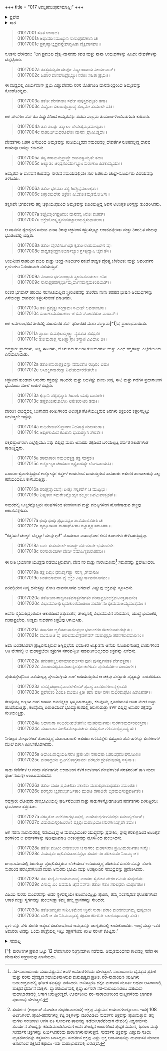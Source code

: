 +++
title = "017 ಅಮೃತಮಂಥನಸಮಾಪ್ತಿಃ"
+++

<details><summary>ಪ್ರವೇಶ</summary>


।।   ಓಂ ಓಂ ನಮೋ ನಾರಾಯಣಾಯ।।   ಶ್ರೀ ವೇದವ್ಯಾಸಾಯ ನಮಃ ।।

ಶ್ರೀ ಕೃಷ್ಣದ್ವೈಪಾಯನ ವೇದವ್ಯಾಸ ವಿರಚಿತ  

**ಶ್ರೀ ಮಹಾಭಾರತ**

**ಆದಿ ಪರ್ವ**

**ಆಸ್ತೀಕ ಪರ್ವ**

**ಅಧ್ಯಾಯ 17**

</details>


<details><summary>ಸಾರ</summary>

ಸೂರ್ಯ-ಚಂದ್ರರ ಸೂಚನೆಯಂತೆ ಮೋಸದಿಂದ ಅಮೃತವನ್ನು ಕುಡಿಯುತ್ತಿದ್ದ ರಾಹುವಿನ ಶಿರವನ್ನು ಮೋಹಿನೀ ರೂಪದಲ್ಲಿದ್ದ ನಾರಾಯಣನು ಕತ್ತರಿಸುವುದು (1-10). ಅಮೃತಕ್ಕಾಗಿ ದೇವಾಸುರರ ಸಂಗ್ರಾಮ, ನರ-ನಾರಾಯಣರು ದೇವತೆಗಳಿಗೆ ವಿಜಯವನ್ನು ತಂದುದು (11-25). ದೇವತೆಗಳು ಅಮೃತಕ್ಕೆ ಕಡುಕಾವಲನ್ನಿರಿಸುದುದು (26-30).
</details>


> 01017001 ಸೂತ ಉವಾಚ।  
01017001a ಅಥಾವರಣಮುಖ್ಯಾನಿ ನಾನಾಪ್ರಹರಣಾನಿ ಚ।  
01017001c ಪ್ರಗೃಹ್ಯಾಭ್ಯದ್ರವನ್ದೇವಾನ್ಸಹಿತಾ ದೈತ್ಯದಾನವಾಃ।।

ಸೂತನು ಹೇಳಿದನು: “ಆಗ ಪ್ರಮುಖ ದೈತ್ಯ-ದಾನವರು ಕವಚ ಮತ್ತು ನಾನಾ ಆಯುಧಗಳನ್ನು ಹಿಡಿದು ದೇವತೆಗಳನ್ನು ಬೆನ್ನಟ್ಟಿದರು.

> 01017002a ತತಸ್ತದಮೃತಂ ದೇವೋ ವಿಷ್ಣುರಾದಾಯ ವೀರ್ಯವಾನ್।  
01017002c ಜಹಾರ ದಾನವೇಂದ್ರೇಭ್ಯೋ ನರೇಣ ಸಹಿತಃ ಪ್ರಭುಃ।।

ಈ ಮಧ್ಯದಲ್ಲಿ ವೀರ್ಯವಾನ್ ಪ್ರಭು ವಿಷ್ಣುದೇವನು ನರನ ಜೊತೆಗೂಡಿ ದಾನವೇಂದ್ರರಿಂದ ಅಮೃತವನ್ನು ಕೊಂಡೊಯ್ದನು.

> 01017003a ತತೋ ದೇವಗಣಾಃ ಸರ್ವೇ ಪಪುಸ್ತದಮೃತಂ ತದಾ।  
01017003c ವಿಷ್ಣೋಃ ಸಕಾಶಾತ್ಸಂಪ್ರಾಪ್ಯ ಸಂಭ್ರಮೇ ತುಮುಲೇ ಸತಿ।।

ಆಗ ದೇವಗಣ ಸರ್ವರೂ ವಿಷ್ಣುವಿನಿಂದ ಅಮೃತವನ್ನು ಪಡೆದು ಸಂಭ್ರಮ ತುಮುಲಗಳಿಂದೊಡಗೂಡಿ ಕುಡಿದರು.

> 01017004a ತತಃ ಪಿಬತ್ಸು ತತ್ಕಾಲಂ ದೇವೇಷ್ವಮೃತಮೀಪ್ಸಿತಂ।   
01017004c ರಾಹುರ್ವಿಬುಧರೂಪೇಣ ದಾನವಃ ಪ್ರಾಪಿಬತ್ತದಾ।।

ದೇವತೆಗಳು ಬಹಳ ಆಸೆಯಿಂದ ಅಮೃತವನ್ನು ಕುಡಿಯುತ್ತಿರುವ ಸಮಯದಲ್ಲಿ ದೇವತೆಗಳ ರೂಪದಲ್ಲಿದ್ದ ದಾನವ ರಾಹುವೂ ಅದನ್ನು ಕುಡಿದನು.

> 01017005a ತಸ್ಯ ಕಂಠಮನುಪ್ರಾಪ್ತೇ ದಾನವಸ್ಯಾಮೃತೇ ತದಾ।  
01017005c ಆಖ್ಯಾತಂ ಚಂದ್ರಸೂರ್ಯಾಭ್ಯಾಂ ಸುರಾಣಾಂ ಹಿತಕಾಮ್ಯಯಾ।।

ಅಮೃತವು ಆ ದಾನವನ ಕಂಠವನ್ನು ಸೇರುವ ಸಮಯದಲ್ಲಿಯೇ ಸುರ ಹಿತಕಾಮಿ ಚಂದ್ರ-ಸೂರ್ಯರು ವಿಷಯವನ್ನು ತಿಳಿಸಿದರು.

> 01017006a ತತೋ ಭಗವತಾ ತಸ್ಯ ಶಿರಶ್ಚಿನ್ನಮಲಂಕೃತಂ।  
01017006c ಚಕ್ರಾಯುಧೇನ ಚಕ್ರೇಣ ಪಿಬತೋಽಮೃತಮೋಜಸಾ।।

ತಕ್ಷಣವೇ ಭಗವಂತನು ತನ್ನ ಚಕ್ರಾಯುಧದಿಂದ ಅಮೃತವನ್ನು ಕುಡಿಯುತ್ತಿದ್ದ ಅವನ ಅಲಂಕೃತ ಶಿರಸ್ಸನ್ನು ತುಂಡರಿಸಿದನು.

> 01017007a ತಚ್ಛೈಲಶೃಂಗಪ್ರತಿಮಂ ದಾನವಸ್ಯ ಶಿರೋ ಮಹತ್।  
01017007c ಚಕ್ರೇಣೋತ್ಕೃತ್ತಮಪತಚ್ಚಾಲಯದ್ವಸುಧಾತಲಂ।।

ಆ ದಾನವನ ಶೈಲಶೃಂಗ ಸಮಾನ ಮಹಾ ಶಿರವು ಚಕ್ರದಿಂದ ಕತ್ತರಿಸಲ್ಪಟ್ಟು ಆಕಾಶವನ್ನೇರಿತು ಮತ್ತು ಶಿರರಹಿತ ದೇಹವು ಭೂತಲದಲ್ಲಿ ಬಿದ್ದಿತು.

> 01017008a ತತೋ ವೈರವಿನಿರ್ಬಂಧಃ ಕೃತೋ ರಾಹುಮುಖೇನ ವೈ।  
01017008c ಶಾಶ್ವತಶ್ಚಂದ್ರಸೂರ್ಯಾಭ್ಯಾಂ ಗ್ರಸತ್ಯದ್ಯಾಪಿ ಚೈವ ತೌ।।

ಅಂದಿನಿಂದ ರಾಹುವಿನ ಮುಖ ಮತ್ತು ಚಂದ್ರ-ಸೂರ್ಯರ ನಡುವೆ ಶಾಶ್ವತ ವೈರತ್ವ ಬೆಳೆಯಿತು ಮತ್ತು ಅವರೀರ್ವರ ಗ್ರಹಣಗಳು ನಿರಂತರವಾಗಿ ನಡೆಯುತ್ತಿವೆ.

> 01017009a ವಿಹಾಯ ಭಗವಾಂಶ್ಚಾಪಿ ಸ್ತ್ರೀರೂಪಮತುಲಂ ಹರಿಃ।  
01017009c ನಾನಾಪ್ರಹರಣೈರ್ಭೀಮೈರ್ದಾನವಾನ್ಸಮಕಂಪಯತ್।।

ನಂತರ ಭಗವಾನ್ ಹರಿಯು ಸರಿಸಾಟಿಯಿಲ್ಲದ ಸ್ತ್ರೀರೂಪವನ್ನು ತೊರೆದು ನಾನಾ ತರಹದ ಭೀಷಣ ಆಯುಧಗಳನ್ನು ಎಸೆಯುತ್ತಾ ದಾನವರು ತತ್ತರಿಸುವಂತೆ ಮಾಡಿದನು.

> 01017010a ತತಃ ಪ್ರವೃತ್ತಃ ಸಂಗ್ರಾಮಃ ಸಮೀಪೇ ಲವಣಾಂಭಸಃ।  
01017010c ಸುರಾಣಾಮಸುರಾಣಾಂ ಚ ಸರ್ವಘೋರತರೋ ಮಹಾನ್।।

ಆಗ ಲವಣಾಂಭಸದ ತೀರದಲ್ಲಿ ಸುರಾಸುರರ ಸರ್ವ ಘೋರತರ ಮಹಾ ಸಂಗ್ರಾಮ[^1]ವು ಪ್ರಾರಂಭವಾಯಿತು.

> 01017011a ಪ್ರಾಸಾಃ ಸುವಿಪುಲಾಸ್ತೀಕ್ಷ್ಣಾ ನ್ಯಪತಂತ ಸಹಸ್ರಶಃ।  
01017011c ತೋಮರಾಶ್ಚ ಸುತೀಕ್ಷ್ಣಾಗ್ರಾಃ ಶಸ್ತ್ರಾಣಿ ವಿವಿಧಾನಿ ಚ।।

ಸಹಸ್ರಾರು ಪ್ರಾಸಗಳು, ತೀಕ್ಷ್ಣ ಈಟಿಗಳು, ಮೊನಚಾದ ತುದಿಗಳ ತೋಮರಗಳು ಮತ್ತು ವಿವಿಧ ಶಸ್ತ್ರಗಳನ್ನು ಎಲ್ಲೆಡೆಯಿಂದ ಎಸೆಯಲಾಯಿತು.

> 01017012a ತತೋಽಸುರಾಶ್ಚಕ್ರಭಿನ್ನಾ ವಮಂತೋ ರುಧಿರಂ ಬಹು।  
01017012c ಅಸಿಶಕ್ತಿಗದಾರುಗ್ಣಾ ನಿಪೇತುರ್ಧರಣೀತಲೇ।।

ಚಕ್ರದಿಂದ ತುಂಡಾದ ಅಸುರರು ರಕ್ತವನ್ನು ಕಾರಿದರು ಮತ್ತು ಬಹಳಷ್ಟು ಮಂದಿ ಖಡ್ಗ, ಈಟಿ ಮತ್ತು ಗದೆಗಳ ಪ್ರಹಾರದಿಂದ ಭೂಮಿಯ ಮೇಲೆ ಉರುಳಿ ಬಿದ್ದರು.

> 01017013a ಛಿನ್ನಾನಿ ಪಟ್ಟಿಶೈಶ್ಚಾಪಿ ಶಿರಾಂಸಿ ಯುಧಿ ದಾರುಣೇ।  
01017013c ತಪ್ತಕಾಂಚನಜಾಲಾನಿ ನಿಪೇತುರನಿಶಂ ತದಾ।।

ದಾರುಣ ಯುದ್ಧದಲ್ಲಿ ಬಂಗಾರದ ಕಿರೀಟಗಳಿಂದ ಅಲಂಕೃತ ಹೊಳೆಯುತ್ತಿರುವ ಶಿರಗಳು ಚಕ್ರದಿಂದ ಕತ್ತರಿಸಲ್ಪಟ್ಟು ಬೀಳುತ್ತಲೇ ಇದ್ದವು.

> 01017014a ರುಧಿರೇಣಾವಲಿಪ್ತಾಂಗಾ ನಿಹತಾಶ್ಚ ಮಹಾಸುರಾಃ।  
01017014c ಅದ್ರೀಣಾಮಿವ ಕೂಟಾನಿ ಧಾತುರಕ್ತಾನಿ ಶೇರತೇ।।

ರಕ್ತಲಿಪ್ತಾಂಗರಾಗಿ ಎಲ್ಲೆಲ್ಲಿಯೂ ಸತ್ತು ಬಿದ್ದಿದ್ದ ಮಹಾ ಅಸುರರು ರಕ್ತದಿಂದ ಬಳಿಯಲ್ಪಟ್ಟ ಪರ್ವತ ಶಿಖರಗಳಂತೆ ಕಾಣುತ್ತಿದ್ದರು.

> 01017015a ಹಾಹಾಕಾರಃ ಸಮಭವತ್ತತ್ರ ತತ್ರ ಸಹಸ್ರಶಃ।  
01017015c ಅನ್ಯೋನ್ಯಂ ಚಿಂದತಾಂ ಶಸ್ತ್ರೈರಾದಿತ್ಯೇ ಲೋಹಿತಾಯತಿ।।

ಸೂರ್ಯಾಸ್ತವಾಗುತ್ತಿದ್ದಂತೆ ಅನ್ಯೋನ್ಯರ ಶಸ್ತ್ರಗಳ ಗಾಯದಿಂದ ಸಾಯುತ್ತಿರುವ ಸಾವಿರಾರು ಅಸುರರ ಹಾಹಾಕಾರವು ಎಲ್ಲ ಕಡೆಯಿಂದಲೂ ಕೇಳಿಬರುತ್ತಿತ್ತು.

> 01017016a ಪರಿಘೈಶ್ಚಾಯಸೈಃ ಪೀತೈಃ ಸನ್ನಿಕರ್ಷೇ ಚ ಮುಷ್ಟಿಭಿಃ।  
01017016c ನಿಘ್ನತಾಂ ಸಮರೇಽನ್ಯೋನ್ಯಂ ಶಬ್ದೋ ದಿವಮಿವಾಸ್ಪೃಶತ್।।

ಸಮರದಲ್ಲಿ ಒಬ್ಬರನ್ನೊಬ್ಬರು ಪರಿಘಗಳಿಂದ ತುಂಡರಿಸುವ ಮತ್ತು ಮುಷ್ಠಿಗಳಿಂದ ಹೊಡೆದಾಡುವ ಶಬ್ಧವು ಆಕಾಶವನ್ನೇರಿತು.

> 01017017a ಛಿಂಧಿ ಭಿಂಧಿ ಪ್ರಧಾವಧ್ವಂ ಪಾತಯಾಭಿಸರೇತಿ ಚ।  
01017017c ವ್ಯಶ್ರೂಯಂತ ಮಹಾಘೋರಾಃ ಶಬ್ದಾಸ್ತತ್ರ ಸಮಂತತಃ।।

“ಕತ್ತರಿಸು! ಚುಚ್ಚು! ಬೆನ್ನಟ್ಟು! ಮುನ್ನುಗ್ಗು!” ಮೊದಲಾದ ಮಹಾಘೋರ ಕದನ ಕೂಗುಗಳು ಕೇಳಿಬರುತ್ತಿದ್ದವು.

> 01017018a ಏವಂ ಸುತುಮುಲೇ ಯುದ್ಧೇ ವರ್ತಮಾನೇ ಭಯಾವಹೇ।   
01017018c ನರನಾರಾಯಣೌ ದೇವೌ ಸಮಾಜಗ್ಮತುರಾಹವಂ।।

ಈ ರೀತಿ ಭಯಾನಕ ಯುದ್ದವು ನಡೆಯುತ್ತಿರುವಾಗ, ದೇವ ನರ ಮತ್ತು ನಾರಾಯಣರು[^2] ಸಮರವನ್ನು ಪ್ರವೇಶಿಸಿದರು.

> 01017019a ತತ್ರ ದಿವ್ಯಂ ಧನುರ್ದೃಷ್ಟ್ವಾ ನರಸ್ಯ ಭಗವಾನಪಿ।  
01017019c ಚಿಂತಯಾಮಾಸ ವೈ ಚಕ್ರಂ ವಿಷ್ಣುರ್ದಾನವಸೂದನಂ।।

ನರನಲ್ಲಿರುವ ದಿವ್ಯ ಧನುಸ್ಸನ್ನು ನೋಡಿ ದಾನವಸೂದನ ಭಗವಾನ್ ವಿಷ್ಣುವು ಚಕ್ರವನ್ನು ಸ್ಮರಿಸಿದನು.

> 01017020a ತತೋಽಂಬರಾಚ್ಚಿಂತಿತಮಾತ್ರಮಾಗತಂ ಮಹಾಪ್ರಭಂಚಕ್ರಮಮಿತ್ರತಾಪನಂ।  
01017020c ವಿಭಾವಸೋಸ್ತುಲ್ಯಮಕುಂಠಮಂಡಲಂ ಸುದರ್ಶನಂ ಭೀಮಮಜಯ್ಯಮುತ್ತಮಂ।।

ಅವನು ಸ್ಮರಿಸುತ್ತಿದ್ದಂತೆಯೇ ಆಕಾಶದಿಂದ ಶತ್ರುತಾಪನ, ತೇಜಸ್ಸಿನಲ್ಲಿ ವಿಭಾವಸುವಿನ ಸರಿಸಮಾನ, ಯುದ್ಧ ಭಯಂಕರ, ಮಹಾಪ್ರಭೆಯ, ಉತ್ತಮ ಸುದರ್ಶನ ಚಕ್ರ[^3]ವು ಆಗಮಿಸಿತು.

> 01017021a ತದಾಗತಂ ಜ್ವಲಿತಹುತಾಶನಪ್ರಭಂ ಭಯಂಕರಂ ಕರಿಕರಬಾಹುರಚ್ಯುತಃ।  
01017021c ಮುಮೋಚ ವೈ ಚಪಲಮುದಗ್ರವೇಗವನ್ ಮಹಾಪ್ರಭಂ ಪರನಗರಾವದಾರಣಂ।।

ಅದು ಬಂದಕೂಡಲೇ ಪ್ರಜ್ವಲಿಸುತ್ತಿರುವ ಅಗ್ನಿಪ್ರಭೆಯ ಭಯಂಕರ ಅಚ್ಯುತನು ಆನೆಯ ಸೊಂಡಿಲಿನಂತಿದ್ದ ಬಾಹುಗಳಿಂದ ಅತಿ ವೇಗದಲ್ಲಿ ಆ ಮಹಾಪ್ರಭೆಯ ಶತ್ರುಗಳ ನಗರವನ್ನಿಡೀ ನಾಶಪಡಿಸಬಲ್ಲಂಥಹ ಚಕ್ರವನ್ನು ಎಸೆದನು.

> 01017022a ತದಂತಕಜ್ವಲನಸಮಾನವರ್ಚಸಂ ಪುನಃ ಪುನರ್ನ್ಯಪತತ ವೇಗವತ್ತದಾ।  
01017022c ವಿದಾರಯದ್ದಿತಿದನುಜಾನ್ಸಹಸ್ರಶಃ ಕರೇರಿತಂ ಪುರುಷವರೇಣ ಸಂಯುಗೇ।।

ಪುರುಷಶ್ರೇಷ್ಠನಿಂದ ಎಸೆಯಲ್ಪಟ್ಟ ಪ್ರಳಯಾಗ್ನಿಯ ಹಾಗೆ ಉರಿಯುತ್ತಿರುವ ಆ ಚಕ್ರವು ಸಹಸ್ರಾರು ದೈತ್ಯರನ್ನು ನಾಶಪಡಿಸಿತು.

> 01017023a ದಹತ್ಕ್ವಚಿಜ್ಜ್ವಲನೈವಾವಲೇಲಿಹತ್ ಪ್ರಸಹ್ಯ ತಾನಸುರಗಣಾನ್ನ್ಯಕೃಂತತ।  
01017023c ಪ್ರವೇರಿತಂ ವಿಯತಿ ಮುಹುಃ ಕ್ಷಿತೌ ತದಾ 	ಪಪೌ ರಣೇ ರುಧಿರಮಥೋ ಪಿಶಾಚವತ್।।

ಕೆಲವೊಮ್ಮೆ ಅಗ್ನಿಯ ಹಾಗೆ ಉರಿದು ಅವರೆನ್ನೆಲ್ಲಾ ಭಸ್ಮಮಾಡುತ್ತಿತ್ತು, ಕೆಲವೊಮ್ಮೆ ಕ್ಷಿಪಣಿಯಂತೆ ಅವರ ಮೇಲೆ ಬಿದ್ದು ಹೊಡೆಯುತ್ತಿತ್ತು, ಕೆಲವೊಮ್ಮೆ ಪಿಶಾಚಿಯಂತೆ ಭೂಮ್ಯಾಕಾಶದಲ್ಲಿ ತಿರುಗಾಡುತ್ತಾ ಕೆಳಗೆ ಬಿದ್ದಿದ್ದ ಅಸುರರ ರಕ್ತವನ್ನು ಕುಡಿಯುತ್ತಿತ್ತು.

> 01017024a ಅಥಾಸುರಾ ಗಿರಿಭಿರದೀನಚೇತಸೋ ಮುಹುರ್ಮುಹುಃ ಸುರಗಣಮರ್ದಯಂಸ್ತದಾ।  
01017024c ಮಹಾಬಲಾ ವಿಗಲಿತಮೇಘವರ್ಚಸಃ ಸಹಸ್ರಶೋ ಗಗನಮಭಿಪ್ರಪದ್ಯ ಹ।।

ನೀರಿಲ್ಲದ ಮೇಘಗಳಂತೆ ತೋರುತ್ತಿದ್ದ ಮಹಾಬಲಶಾಲಿ ಅಸುರರು ಗಗನವನ್ನೇರಿ ಸಹಸ್ರಾರು ಪರ್ವತಗಳನ್ನು ಸುರಗಣಗಳ ಮೇಲೆ ಬೀಳಿಸಿ ಹಿಂಸಿಸತೊಡಗಿದರು.

> 01017025a ಅಥಾಂಬರಾದ್ಭಯಜನನಾಃ ಪ್ರಪೇದಿರೇ ಸಪಾದಪಾ ಬಹುವಿಧಮೇಘರೂಪಿಣಃ।   
01017025c ಮಹಾದ್ರಯಃ ಪ್ರವಿಗಲಿತಾಗ್ರಸಾನವಃ ಪರಸ್ಪರಂ ದ್ರುತಮಭಿಹತ್ಯ ಸಸ್ವನಾಃ।।

ಕಾಡು ಕಣಿವೆಗಳ ಆ ಮಹಾ ಪರ್ವತಗಳು ಆಕಾಶದಿಂದ ಕೆಳಗೆ ಬೀಳುವಾಗ ಮೇಘಗಳಂತೆ ಪರಸ್ಪರರರಿಗೆ ತಾಗಿ ಮಹಾ ಘರ್ಜನೆಯನ್ನೇ ಉಂಟುಮಾಡಿದವು.

> 01017026a ತತೋ ಮಹೀ ಪ್ರವಿಚಲಿತಾ ಸಕಾನನಾ ಮಹಾದ್ರಿಪಾತಾಭಿಹತಾ ಸಮಂತತಃ।  
01017026c ಪರಸ್ಪರಂ ಭೃಶಮಭಿಗರ್ಜತಾಂ ಮುಹೂ ರಣಾಜಿರೇ ಭೃಶಮಭಿಸಂಪ್ರವರ್ತಿತೇ।।

ಸಹಸ್ರಾರು ಯೋಧರು ರಣಭೂಮಿಯಲ್ಲಿ ಘರ್ಜನೆಯಿಂದ ಮತ್ತು ಕಾಡುಗಳನ್ನೊಡಗೂಡಿದ ಪರ್ವತಗಳು ಬೀಳುತ್ತಿರಲು ಭೂಮಿಯು ತತ್ತರಿಸಿತು.

> 01017027a ನರಸ್ತತೋ ವರಕನಕಾಗ್ರಭೂಷಣೈಃ ಮಹೇಷುಭಿರ್ಗಗನಪಥಂ ಸಮಾವೃಣೋತ್।  
01017027c ವಿದಾರಯನ್ಗಿರಿಶಿಖರಾಣಿ ಪತ್ರಿಭಿಃ ಮಹಾಭಯೇಽಸುರಗಣವಿಗ್ರಹೇ ತದಾ।।

ಆಗ ನರನು ಸುರಾಸುರರಲ್ಲಿ ನಡೆಯುತ್ತಿದ್ದ ಆ ಮಹಾಭಯಂಕರ ಯುದ್ಧವನ್ನು ಪ್ರವೇಶಿಸಿ, ಶ್ರೇಷ್ಠ ಕನಕಾಗ್ರದಿಂದ ಅಲಂಕೃತ ಶರಗಳಿಂದ ಆ ಪರ್ವತಗಳನ್ನು ಪುಡಿಪುಡಿಮಾಡಿ ಅಂತರಿಕ್ಷವನ್ನು ಧೂಳಿನಿಂದ ತುಂಬಿಸಿದನು.

> 01017028a ತತೋ ಮಹೀಂ ಲವಣಜಲಂ ಚ ಸಾಗರಂ ಮಹಾಸುರಾಃ ಪ್ರವಿವಿಶುರರ್ದಿತಾಃ ಸುರೈಃ।  
01017028c ವಿಯದ್ಗತಂ ಜ್ವಲಿತಹುತಾಶನಪ್ರಭಂ ಸುದರ್ಶನಂ ಪರಿಕುಪಿತಂ ನಿಶಾಮ್ಯ ಚ।।

ರಣಭೂಮಿಯಲ್ಲಿ ತಿರುಗುತ್ತಾ ಪ್ರಜ್ವಲಿಸುತ್ತಿರುವ ಬೆಂಕಿಯಂತೆ ಉರಿಯುತ್ತಿದ್ದ ಪರಿಕುಪಿತ ಸುದರ್ಶನವನ್ನು ನೋಡಿ ಸುರರಿಂದ ಪರಾಭವಗೊಂಡ ಮಹಾ ಅಸುರರು ಭೂಮಿ ಮತ್ತು ಉಪ್ಪುನೀರಿನ ಸಮುದ್ರವನ್ನು ಪ್ರವೇಶಿಸಿದರು.

> 01017029a ತತಃ ಸುರೈರ್ವಿಜಯಮವಾಪ್ಯ ಮಂದರಃ ಸ್ವಮೇವ ದೇಶಂ ಗಮಿತಃ ಸುಪೂಜಿತಃ।  
01017029c ವಿನಾದ್ಯ ಖಂ ದಿವಮಪಿ ಚೈವ ಸರ್ವಶಃ 	ತತೋ ಗತಾಃ ಸಲಿಲಧರಾ ಯಥಾಗತಂ।।

ವಿಜಯಿ ಸುರರು ಮಂದರವನ್ನು ಅದರ ಸ್ಥಳದಲ್ಲಿಯೇ ಕೊಂಡೊಯ್ದಿಟ್ಟು ಪೂಜಿಸಿ, ತಮ್ಮ ಸಂತಸಭರಿತ ಘೋಷಗಳಿಂದ ಆಕಾಶ ಮತ್ತು ಸ್ವರ್ಗವನ್ನು ತುಂಬಿಸುತ್ತಾ ತಮ್ಮ ತಮ್ಮ ಸ್ಥಾನಗಳನ್ನು ಸೇರಿದರು.

> 01017030a ತತೋಽಮೃತಂ ಸುನಿಹಿತಮೇವ ಚಕ್ರಿರೇ 	ಸುರಾಃ ಪರಾಂ ಮುದಮಭಿಗಮ್ಯ ಪುಷ್ಕಲಾಂ।  
01017030c ದದೌ ಚ ತಂ ನಿಧಿಮಮೃತಸ್ಯ ರಕ್ಷಿತುಂ ಕಿರೀಟಿನೇ ಬಲಭಿದಥಾಮರೈಃ ಸಹ।।

ಸ್ವರ್ಗವನ್ನು ಸೇರಿ ಸುರರು ಅತ್ಯಂತ ಸಂತೋಷದಿಂದ ಅಮೃತವನ್ನು ಜಾಗೃತೆಯಲ್ಲಿ ಕಾದುಕೊಂಡರು. ಇಂದ್ರ ಮತ್ತು ಇತರ ಅಮರರು ಅದನ್ನು ಒಂದು ಪಾತ್ರೆಯಲ್ಲಿ ಇಟ್ಟು ರಕ್ಷಣೆಗೆಂದು ಕಿರೀಟಿ ನರನಿಗೆ ಕೊಟ್ಟರು.”


<details><summary>ಸಮಾಪ್ತಿ</summary>


ಇತಿ ಶ್ರೀ ಮಹಾಭಾರತೇ ಆದಿಪರ್ವಣಿ ಆಸ್ತೀಕಪರ್ವಣಿ ಅಮೃತಮಂಥನಸಮಾಪ್ತಿರ್ನಾಮ ಸಪ್ತದಶೋಽಧ್ಯಾಯಃ।  
ಇದು ಶ್ರೀ ಮಹಾಭಾರತದಲ್ಲಿ ಆದಿಪರ್ವದಲ್ಲಿ ಆಸ್ತೀಕಪರ್ವದಲ್ಲಿ ಅಮೃತಮಂಥನಸಮಾಪ್ತಿ ಎಂಬ ಹದಿನೇಳನೆಯ ಅಧ್ಯಾಯವು.

</details>

[^]: ಪುರಾಣಗಳ ಪ್ರಕಾರ ಒಟ್ಟು 12 ದೇವಾಸುರರ ಸಂಗ್ರಾಮಗಳು ನಡೆದವು. ಅಮೃತಮಂಥನದ ಕಾಲದಲ್ಲಿ ನಡೆದ ಈ ದೇವಾಸುರ ಸಂಗ್ರಾಮವು ಏಳನೆಯದು.

[^2]: ನರ-ನಾರಾಯಣರು ಮಹಾವಿಷ್ಣುವಿನ ಅವಳಿ ಅವತಾರಗಳೆಂದು ಹೇಳುತ್ತಾರೆ. ನಾರಾಯಣನು ದೈವತ್ವದ ಪ್ರತೀಕ ಮತ್ತು ನರನು ದೈವತ್ವದ ಸಹಾಯಕನಾಗಿರುವ ಮನುಷ್ಯತ್ವದ ಪ್ರತೀಕ. ನರ-ನಾರಾಯಣ ಋಷಿಗಳು ಬದರಿಕಾಶ್ರಮದಲ್ಲಿ ಘೋರ ತಪಸ್ಸನ್ನು ನಡೆಸಿದರು. ಅವರಿಬ್ಬರೂ ದಕ್ಷನ ಮಗಳಾದ ಮೂರ್ತಿ ಅಥವಾ ಅಹಿಂಸಾಳಲ್ಲಿ ಹುಟ್ಟಿದ ಧರ್ಮನ ಮಕ್ಕಳು. ದ್ವಾಪರಯುಗದಲ್ಲಿ ಕೃಷ್ಣಾರ್ಜುನರೇ ನರ-ನಾರಾಯಣರೆಂಬ ವಿಷಯವು ಮಹಾಭಾರತದಲ್ಲಿ ಆಗಾಗ ಬರುತ್ತಿರುತ್ತದೆ. ಊರ್ವಶಿಯು ನರ-ನಾರಾಯಣರಿಂದ ಹುಟ್ಟಿದಳೆಂದು ಭಾಗವತ ಪುರಾಣವು ಹೇಳುತ್ತದೆ.

[^3]: ಸುದರ್ಶನ (ಅರ್ಥಾತ್ ನೋಡಲು ಶುಭಕರವಾದುದು) ಚಕ್ರವು ವಿಷ್ಣುವಿನ ಆಯುಧಗಳಲ್ಲೊಂದು. ಇದಕ್ಕೆ 108 ಅಲಗುಗಳಿವೆ. ಪೂಜೆ-ಹವನಗಳಲ್ಲಿ ಕೆಟ್ಟ ಶಕ್ತಿಗಳನ್ನು ದೂರವಿಡಲು ಸುದರ್ಶನ ಚಕ್ರವನ್ನು ಪೂಜಿಸುತ್ತಾರೆ. ತನ್ನ ಮಗಳು ಸಂಜನಾಳು ಅವಳ ಪತಿ ಸೂರ್ಯನ ತಾಪವನ್ನು ತಡೆಯಲಾರೆನೆಂದಾಗ ದೇವಶಿಲ್ಪಿ ವಿಶ್ವಕರ್ಮನು ಸೂರ್ಯನ ತೇಜಸ್ಸನ್ನು ಕಡಿಮೆಮಾಡಲೋಸುಗ ಅವನ ತೇಜಸ್ಸಿನ ಅಂಶಗಳಿಂದ ಪುಷ್ಪಕ ವಿಮಾನ, ತ್ರಿಶೂಲ ಮತ್ತು ಸುದರ್ಶನ ಚಕ್ರಗಳನ್ನು ನಿರ್ಮಿಸಿದನೆಂದು ಪುರಾಣಗಳು ಹೇಳುತ್ತವೆ. ಸುದರ್ಶನ ಚಕ್ರವನ್ನು ವಿಷ್ಣುವು ಸತಿಯ ಮೃತಶರೀರವನ್ನು ಕತ್ತರಿಸಲು ಬಳಸಿದ್ದನು. ಸುದರ್ಶನ ಚಕ್ರವು ವಿಷ್ಣು ಭಕ್ತ ಅಂಬರೀಷನನ್ನು ದುರ್ವಾಸನ ಮಾಯಾ ಆಸುರನಿಂದ ರಕ್ಷಿಸಿದ ಕಥೆಯು ಇದೇ ಮಹಾಭಾರತದಲ್ಲಿ ಬರುತ್ತದೆ.